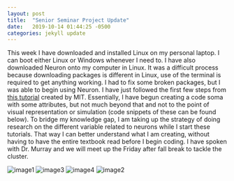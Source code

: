 ```yaml
---
layout: post
title:  "Senior Seminar Project Update"
date:   2019-10-14 01:44:25 -0500
categories: jekyll update
---
```

This week I have downloaded and installed Linux on my personal laptop. I can boot either Linux or Windows whenever I need to. I have also downloaded Neuron onto my computer in Linux. It was a difficult process because downloading packages is different in Linux, use of the terminal is required to get anything working. I had to fix some broken packages, but I was able to begin using Neuron. I have just followed the first few steps from [this tutorial](http://web.mit.edu/neuron_v7.4/nrntuthtml/index.html) created by MIT. Essentially, I have begun creating a code soma with some attributes, but not much beyond that and not to the point of visual representation or simulation (code snippets of these can be found below). To bridge my knowledge gap, I am taking up the strategy of doing research on the different variable related to neurons while I start these tutorials. That way I can better understand what I am creating, without having to have the entire textbook read before I begin coding. I have spoken with Dr. Murray and we will meet up the Friday after fall break to tackle the cluster.


![image1](https://imgur.com/yCgVlGX.jpg)
![image3](https://imgur.com/uaDAhzc.jpg)
![image4](https://imgur.com/BL0Cs00.jpg)
![image2](https://imgur.com/SoSrJ10.jpg)
